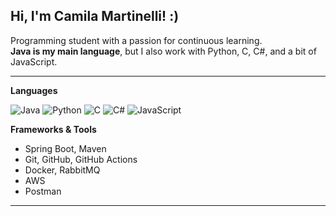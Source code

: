 ## Hi, I'm Camila Martinelli! :)

Programming student with a passion for continuous learning.  
**Java is my main language**, but I also work with Python, C, C#, and a bit of JavaScript.

 ---

**Languages**  

![Java](https://img.shields.io/badge/Java-ED8B00?style=flat&logo=java&logoColor=white) ![Python](https://img.shields.io/badge/Python-3670A0?style=flat&logo=python&logoColor=white) ![C](https://img.shields.io/badge/C-00599C?style=flat&logo=c&logoColor=white) ![C#](https://img.shields.io/badge/C%23-239120?style=flat&logo=c-sharp&logoColor=white) ![JavaScript](https://img.shields.io/badge/JavaScript-F7DF1E?style=flat&logo=javascript&logoColor=black)

**Frameworks & Tools**

- Spring Boot, Maven
- Git, GitHub, GitHub Actions
- Docker, RabbitMQ
- AWS
- Postman

---
